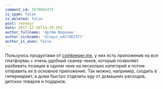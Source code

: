 ```yaml
---
comment_id: 3678892473
is_spam: false
is_deleted: false
post: /money/
date: 2017-12-26T14:39:35Z
author_fullname: 'Артём Воронин'
author_nickname: 'disqus_w4CYdEC5Tt'
author_is_anon: false
---
```


<p>Пользуюсь продуктами от <a href="http://coinkeeper.me" rel="nofollow noopener" title="coinkeeper.me">coinkeeper.me</a>, у них есть приложения на все платформы + очень удобный сканер чеков, который позволяет разбивать позиции в одном чеке на несколько категорий и потом отправить их в основное приложение. Так можно, например, сходить в гипермаркет, а дома быстро отделить еду от домашних расходов, детских товаров и подарков.</p>
